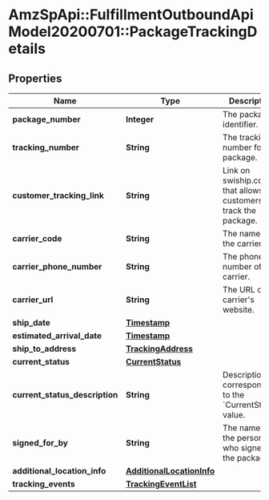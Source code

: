 # AmzSpApi::FulfillmentOutboundApiModel20200701::PackageTrackingDetails

## Properties
Name | Type | Description | Notes
------------ | ------------- | ------------- | -------------
**package_number** | **Integer** | The package identifier. | 
**tracking_number** | **String** | The tracking number for the package. | [optional] 
**customer_tracking_link** | **String** | Link on swiship.com that allows customers to track the package. | [optional] 
**carrier_code** | **String** | The name of the carrier. | [optional] 
**carrier_phone_number** | **String** | The phone number of the carrier. | [optional] 
**carrier_url** | **String** | The URL of the carrier&#x27;s website. | [optional] 
**ship_date** | [**Timestamp**](Timestamp.md) |  | [optional] 
**estimated_arrival_date** | [**Timestamp**](Timestamp.md) |  | [optional] 
**ship_to_address** | [**TrackingAddress**](TrackingAddress.md) |  | [optional] 
**current_status** | [**CurrentStatus**](CurrentStatus.md) |  | [optional] 
**current_status_description** | **String** | Description corresponding to the &#x60;CurrentStatus&#x60; value. | [optional] 
**signed_for_by** | **String** | The name of the person who signed for the package. | [optional] 
**additional_location_info** | [**AdditionalLocationInfo**](AdditionalLocationInfo.md) |  | [optional] 
**tracking_events** | [**TrackingEventList**](TrackingEventList.md) |  | [optional] 

